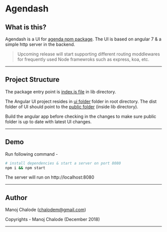 # Agendash

## What is this?

Agendash is a UI for [agenda npm package]. The UI is based on angular 7 & a simple http server in the backend.

> Upcoming release will start supporting different routing moddlewares for frequently used Node framewroks such as express, koa, etc.

---

## Project Structure

The package entry point is [index.js file] in lib directory.

The Angular UI project resides in [ui folder] folder in root directory. The dist folder of UI should point to the [public folder] (inside lib directory).

Build the angular app before checking in the changes to make sure public folder is up to date with latest UI changes.

---

## Demo

Run following command -

``` bash
# install dependencies & start a server on port 8080
npm i && npm start
```

The server will run on http://localhost:8080

---

## Author

Manoj Chalode (chalodem@gmail.com)

Copyrights - Manoj Chalode (December 2018)

---

[agenda npm package]:https://github.com/agenda/agenda
[index.js file]:./lib/index.js
[ui folder]:./ui/
[public folder]:./lib/public
